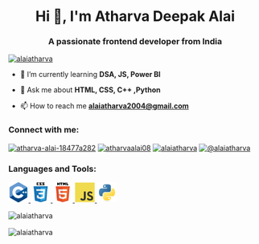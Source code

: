 <h1 align="center">Hi 👋, I'm Atharva Deepak Alai</h1>
<h3 align="center">A passionate frontend developer from India</h3>

<p align="left"> <a href="https://github.com/ryo-ma/github-profile-trophy"><img src="https://github-profile-trophy.vercel.app/?username=alaiatharva" alt="alaiatharva" /></a> </p>

- 🌱 I’m currently learning **DSA, JS, Power BI**

- 💬 Ask me about **HTML, CSS, C++ ,Python**

- 📫 How to reach me **alaiatharva2004@gmail.com**

<h3 align="left">Connect with me:</h3>
<p align="left">
<a href="https://linkedin.com/in/atharva-alai-18477a282" target="blank"><img align="center" src="https://raw.githubusercontent.com/rahuldkjain/github-profile-readme-generator/master/src/images/icons/Social/linked-in-alt.svg" alt="atharva-alai-18477a282" height="30" width="40" /></a>
<a href="https://instagram.com/atharvaalai08" target="blank"><img align="center" src="https://raw.githubusercontent.com/rahuldkjain/github-profile-readme-generator/master/src/images/icons/Social/instagram.svg" alt="atharvaalai08" height="30" width="40" /></a>
<a href="https://www.codechef.com/users/alaiatharva" target="blank"><img align="center" src="https://cdn.jsdelivr.net/npm/simple-icons@3.1.0/icons/codechef.svg" alt="alaiatharva" height="30" width="40" /></a>
<a href="https://www.hackerrank.com/@alaiatharva" target="blank"><img align="center" src="https://raw.githubusercontent.com/rahuldkjain/github-profile-readme-generator/master/src/images/icons/Social/hackerrank.svg" alt="@alaiatharva" height="30" width="40" /></a>
</p>

<h3 align="left">Languages and Tools:</h3>
<p align="left"> <a href="https://www.w3schools.com/cpp/" target="_blank" rel="noreferrer"> <img src="https://raw.githubusercontent.com/devicons/devicon/master/icons/cplusplus/cplusplus-original.svg" alt="cplusplus" width="40" height="40"/> </a> <a href="https://www.w3schools.com/css/" target="_blank" rel="noreferrer"> <img src="https://raw.githubusercontent.com/devicons/devicon/master/icons/css3/css3-original-wordmark.svg" alt="css3" width="40" height="40"/> </a> <a href="https://www.w3.org/html/" target="_blank" rel="noreferrer"> <img src="https://raw.githubusercontent.com/devicons/devicon/master/icons/html5/html5-original-wordmark.svg" alt="html5" width="40" height="40"/> </a> <a href="https://developer.mozilla.org/en-US/docs/Web/JavaScript" target="_blank" rel="noreferrer"> <img src="https://raw.githubusercontent.com/devicons/devicon/master/icons/javascript/javascript-original.svg" alt="javascript" width="40" height="40"/> </a> <a href="https://www.python.org" target="_blank" rel="noreferrer"> <img src="https://raw.githubusercontent.com/devicons/devicon/master/icons/python/python-original.svg" alt="python" width="40" height="40"/> </a> </p>

<p><img align="center" src="https://github-readme-stats.vercel.app/api/top-langs?username=alaiatharva&show_icons=true&locale=en&layout=compact" alt="alaiatharva" /></p>

<p><img align="center" src="https://github-readme-streak-stats.herokuapp.com/?user=alaiatharva&" alt="alaiatharva" /></p>
